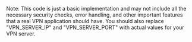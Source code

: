 Note: This code is just a basic implementation and may not include all the necessary security checks, error handling, and other important features that a real VPN application should have. You should also replace "VPN_SERVER_IP" and "VPN_SERVER_PORT" with actual values for your VPN server.
